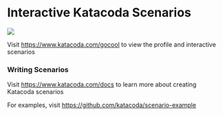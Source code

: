 # Interactive Katacoda Scenarios

[![](http://shields.katacoda.com/katacoda/gocool/count.svg)](https://www.katacoda.com/gocool "Get your profile on Katacoda.com")

Visit https://www.katacoda.com/gocool to view the profile and interactive scenarios

### Writing Scenarios
Visit https://www.katacoda.com/docs to learn more about creating Katacoda scenarios

For examples, visit https://github.com/katacoda/scenario-example
